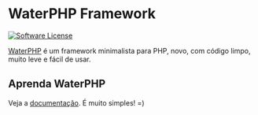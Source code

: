 # WaterPHP Framework

[![Software License](https://img.shields.io/badge/license-MIT-brightgreen.svg?style=flat-square)](LICENSE.txt)

[WaterPHP](http://www.waterphp.com) é um framework minimalista para PHP, novo, com código limpo, muito leve e fácil de usar.

## Aprenda WaterPHP

Veja a [documentação](http://waterphp.com/doc.html). É muito simples! =)